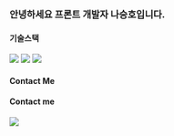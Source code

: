 ### 안녕하세요 프론트 개발자 나승호입니다.

#### 기술스택
<div align="left">
  <img src="https://img.shields.io/badge/react-444444?style=flat-square&logo=react">
  <img src="https://img.shields.io/badge/javascript-F7DF1E?style=flat-square&logo=javascript&logoColor=black">
  <img src="https://img.shields.io/badge/python-3776AB?style=flat-square&logo=python&logoColor=white">
</div>

#### Contact Me

#### Contact me
<div align="left">
  <a href="mailto:seungho1295@naver.com"><img src="https://img.shields.io/badge/naver-03C75A?style=flat-square&logo=naver&logoColor=white"/></a>
</div>
